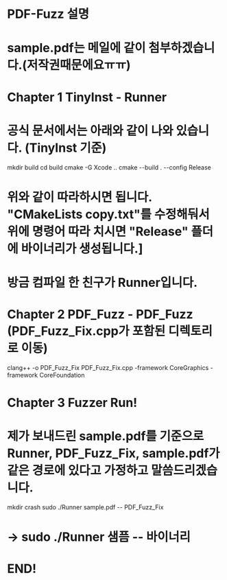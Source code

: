# PDF-Fuzz 설명
# sample.pdf는 메일에 같이 첨부하겠습니다.(저작권때문에요ㅠㅠ)
# Chapter 1 TinyInst - Runner
# 공식 문서에서는 아래와 같이 나와 있습니다. (TinyInst 기준)
mkdir build
cd build
cmake -G Xcode ..
cmake --build . --config Release
# 위와 같이 따라하시면 됩니다. "CMakeLists copy.txt"를 수정해둬서 위에 명령어 따라 치시면 "Release" 플더에 바이너리가 생성됩니다.]
# 방금 컴파일 한 친구가 Runner입니다.

# Chapter 2 PDF_Fuzz - PDF_Fuzz (PDF_Fuzz_Fix.cpp가 포함된 디렉토리로 이동)
clang++ -o PDF_Fuzz_Fix PDF_Fuzz_Fix.cpp -framework CoreGraphics -framework CoreFoundation

# Chapter 3 Fuzzer Run!
# 제가 보내드린 sample.pdf를 기준으로 Runner, PDF_Fuzz_Fix, sample.pdf가 같은 경로에 있다고 가정하고 말씀드리겠습니다.
mkdir crash
sudo ./Runner sample.pdf -- PDF_Fuzz_Fix
# -> sudo ./Runner 샘픔 -- 바이너리
# END!